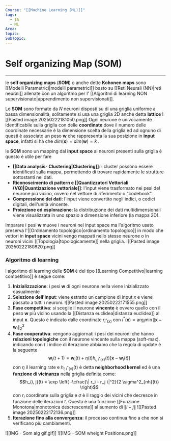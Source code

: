 ```yaml
---
Course: "[[Machine Learning (ML)]]"
tags:
  - IA
  - ML
Area: 
topic: 
SubTopic:
---
```

# Self organizing Map (SOM)
---
le __self organizing maps__ (__SOM__) o anche dette __Kohonen maps__ sono [[Modelli Parametrici|modelli parametrici]] basto su [[Reti Neurali (NN)|reti neurali]] allenate con un algoritmo per l' [[Algoritmi di learning NON supervisionato|apprendimento non supervisionati]]. 


Le __SOM__ sono formate da $N$ neuroni  disposti su di una griglia uniforme a bassa dimensionalità, solitamente si usa una griglia 2D anche detta __lattice__   ![[Pasted image 20250222181050.png]]
Ogni neurone è univocamente identificabile sulla griglia con delle __coordinate__ dove il numero delle coordinate necessarie è la dimensione scelta della griglia ed ad ognuno di questi è associato un peso $\mathbf{w}$ che rappresenta la sua posizione in __input space__, infatti si ha che $dim(\mathbf{x}) = dim(\mathbf{w}) = k$ .

le __SOM__ sono un mapping dal __input space__ ai neuroni presenti sulla griglia è questo è utile per fare 
- __[[Data analysis- Clustering|Clustering]]__: i cluster possono essere identificati sulla mappa, permettendo di trovare rapidamente le strutture sottostanti nei dati.  
- __Riconoscimento di pattern e [[Quantizzatori Vettoriali (VQ)|Quantizazione vettoriale]]__: l'input viene trasformato nei pesi del neurone più vicino, ovvero nel vettore di riferimento o "codebook".  
- **Compressione dei dati**: l'input viene convertito negli indici, o codici digitali, dell'unità vincente.  
- **Proiezione ed esplorazione**: la distribuzione dei dati multidimensionali viene visualizzata in uno spazio a dimensione inferiore (la mappa 2D).  


Imparare i pesi $\mathbf{w}$ muove i neuroni nel input space ma l'algoritmo usato preserva l'[[Ordinamento topologico|ordinamento topologico]] in modo che vettori in __input space__ vicini vengo mappati nello stesso neurone o in neuroni vicini [[Topologia|topologicamente]] nella griglia.
![[Pasted image 20250222180820.png]]

### Algoritmo di learning
l algoritmo di learning delle __SOM__ è del tipo [[Learning Competitivo|learning competitivo]] è segue come:
1. **Inizializzazione**: i pesi $\mathbf{w}$ di ogni neurone nella viene inizializzato casualmente  
2. **Selezione dell'input**: viene estratto un campione di input $x$ e viene passato a tutti i neuroni.
	![[Pasted image 20250222171555.png]]
3. __Fase competitiva__: si sceglie il neurone __vincente__ è ovvero quello con il peso $\mathbf{w}$ più vicino usando la [[Distanza euclidea|distanza euclidea]] al input $\mathbf{x}$. Questo è indicato dalle coordinate $r_{i^*(x)}$ con $i^*(\boldsymbol x)= \arg_i \min \|\boldsymbol x -\mathbf{w}_i\|^2_2$
4. __Fase cooperativa__: vengono aggiornati i pesi dei neuroni che hanno __relazioni topologiche__ con il neurone vincente sulla mappa (soft-max). indicando con $t$ l indice di iterazione abbiamo che la regola di update è la seguente $$\mathbf{w}_i(t+1) = \mathbf{w}_i(t) + \eta(t) h_{i, i^*(x)}(t) \left[ \mathbf{x} - \mathbf{w}_i(t) \right]$$ con $\eta$ il learning rate e $h_{i, i^*(x)}(t)$ è detta __neighborhood kernel__ ed è una __funzione di vicinanza__ nella griglia definita come:$$h_{i, j}(t) = \exp \left( -\cfrac{\| r_i - r_j \|^2}{2 \sigma^2_{nh}(t)} \right)$$ con $r_i$ coordinate sulla griglia e $\sigma$ è il raggio dei vicini che decresce in funzione delle iterazioni $t$. Questa è una funzione [[Funzione Monotona|monotonica descrescente]]  al aumento di $\|i-j\|$
 ![[Pasted image 20250222172136.png]]
5. __Iterazione fino alla convergenza__: il processo continua fino a che non si verificano più cambiamenti.  

![[IMG - Som alg gif.gif]] ![[IMG - SOM wheight Positions.png]]